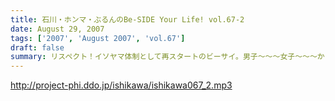 ```yaml
---
title: 石川・ホンマ・ぶるんのBe-SIDE Your Life! vol.67-2
date: August 29, 2007
tags: ['2007', 'August 2007', 'vol.67']
draft: false
summary: リスペクト！イソヤマ体制として再スタートのビーサイ。男子〜〜〜女子〜〜〜からすると、女性陣の反応がちょっと気になるこちらです・・・いつも以上にくだらないコーナーがスタートしてしまい・・・女性陣からの真摯なる反応メールまってます・・・NAMAE
---
```


http://project-phi.ddo.jp/ishikawa/ishikawa067_2.mp3